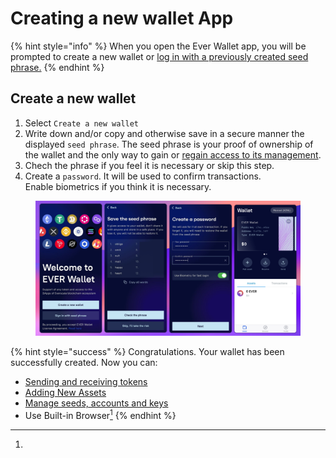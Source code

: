 # Creating a new wallet App

{% hint style="info" %}
When you open the Ever Wallet app, you will be prompted to create a new wallet or [log in with a previously created seed phrase.](../sign-in-with-existing-seed-phrase/sign-in-with-existing-seed-phrase-app.md)
{% endhint %}

## Create a new wallet

1. Select `Create a new wallet`
2. Write down and/or copy and otherwise save in a secure manner the displayed `seed phrase`. The seed phrase is your proof of ownership of the wallet and the only way to gain or [regain access to its management](../sign-in-with-existing-seed-phrase/sign-in-with-existing-seed-phrase-app.md).
3. Chech the phrase if you feel it is necessary or skip this step.
4. Create a `password`. It will be used to confirm transactions.\
   Enable biometrics if you think it is necessary.

<figure><img src="../../../.gitbook/assets/image (3).png" alt=""><figcaption></figcaption></figure>

{% hint style="success" %}
Congratulations. Your wallet has been successfully created. Now you can:

* [Sending and receiving tokens](../../../manage-assets/sending-and-receiving-tokens.md)
* [Adding New Assets](../../../manage-assets/)
* [Manage seeds, accounts and keys](../../../seed-phrase-keys-and-accounts/)
* Use Built-in Browser[^1]
{% endhint %}

[^1]: 

